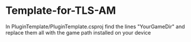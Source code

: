 # Template-for-TLS-AM
In PluginTemplate/PluginTemplate.csproj find the lines "YourGameDir" and replace them all with the game path installed on your device
